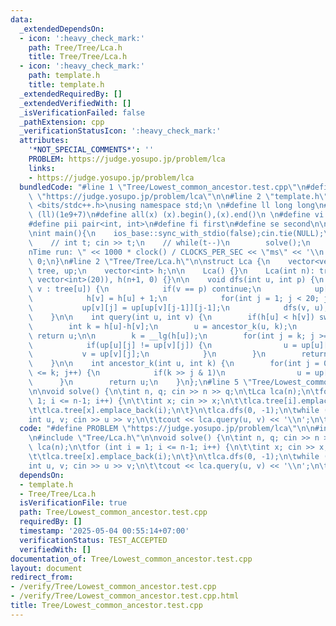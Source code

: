 ```yaml
---
data:
  _extendedDependsOn:
  - icon: ':heavy_check_mark:'
    path: Tree/Tree/Lca.h
    title: Tree/Tree/Lca.h
  - icon: ':heavy_check_mark:'
    path: template.h
    title: template.h
  _extendedRequiredBy: []
  _extendedVerifiedWith: []
  _isVerificationFailed: false
  _pathExtension: cpp
  _verificationStatusIcon: ':heavy_check_mark:'
  attributes:
    '*NOT_SPECIAL_COMMENTS*': ''
    PROBLEM: https://judge.yosupo.jp/problem/lca
    links:
    - https://judge.yosupo.jp/problem/lca
  bundledCode: "#line 1 \"Tree/Lowest_common_ancestor.test.cpp\"\n#define PROBLEM\
    \ \"https://judge.yosupo.jp/problem/lca\"\n\n#line 2 \"template.h\"\n\n#include\
    \ <bits/stdc++.h>\nusing namespace std;\n \n#define ll long long\n#define MOD\
    \ (ll)(1e9+7)\n#define all(x) (x).begin(),(x).end()\n \n#define vi vector<int>\n\
    #define pii pair<int, int>\n#define fi first\n#define se second\n\nvoid solve();\n\
    \nint main(){\n    ios_base::sync_with_stdio(false);cin.tie(NULL);\n    // cin.exceptions(cin.failbit);\n\
    \    // int t; cin >> t;\n    // while(t--)\n        solve();\n    cerr << \"\\\
    nTime run: \" << 1000 * clock() / CLOCKS_PER_SEC << \"ms\" << '\\n';\n    return\
    \ 0;\n}\n#line 2 \"Tree/Tree/Lca.h\"\n\nstruct Lca {\n    vector<vector<int>>\
    \ tree, up;\n    vector<int> h;\n\n    Lca() {}\n    Lca(int n): tree(n), up(n+1,\
    \ vector<int>(20)), h(n+1, 0) {}\n\n    void dfs(int u, int p) {\n        for(int\
    \ v : tree[u]) {\n            if(v == p) continue;\n            up[v][0] = u;\n\
    \            h[v] = h[u] + 1;\n            for(int j = 1; j < 20; j++)\n     \
    \           up[v][j] = up[up[v][j-1]][j-1];\n            dfs(v, u);\n        }\n\
    \    }\n\n    int query(int u, int v) {\n        if(h[u] < h[v]) swap(u, v);\n\
    \        int k = h[u]-h[v];\n        u = ancestor_k(u, k);\n        if(u == v)\
    \ return u;\n\n        k = __lg(h[u]);\n        for(int j = k; j >= 0; j--) {\n\
    \            if(up[u][j] != up[v][j]) {\n                u = up[u][j];\n     \
    \           v = up[v][j];\n            }\n        }\n        return up[u][0];\n\
    \    }\n\n    int ancestor_k(int u, int k) {\n        for(int j = 0; (1 << j)\
    \ <= k; j++) {\n            if(k >> j & 1)\n                u = up[u][j];\n  \
    \      }\n        return u;\n    }\n};\n#line 5 \"Tree/Lowest_common_ancestor.test.cpp\"\
    \n\nvoid solve() {\n\tint n, q; cin >> n >> q;\n\tLca lca(n);\n\tfor (int i =\
    \ 1; i <= n-1; i++) {\n\t\tint x; cin >> x;\n\t\tlca.tree[i].emplace_back(x);\n\
    \t\tlca.tree[x].emplace_back(i);\n\t}\n\tlca.dfs(0, -1);\n\twhile (q--) {\n\t\t\
    int u, v; cin >> u >> v;\n\t\tcout << lca.query(u, v) << '\\n';\n\t}\n}\n"
  code: "#define PROBLEM \"https://judge.yosupo.jp/problem/lca\"\n\n#include \"../template.h\"\
    \n#include \"Tree/Lca.h\"\n\nvoid solve() {\n\tint n, q; cin >> n >> q;\n\tLca\
    \ lca(n);\n\tfor (int i = 1; i <= n-1; i++) {\n\t\tint x; cin >> x;\n\t\tlca.tree[i].emplace_back(x);\n\
    \t\tlca.tree[x].emplace_back(i);\n\t}\n\tlca.dfs(0, -1);\n\twhile (q--) {\n\t\t\
    int u, v; cin >> u >> v;\n\t\tcout << lca.query(u, v) << '\\n';\n\t}\n}"
  dependsOn:
  - template.h
  - Tree/Tree/Lca.h
  isVerificationFile: true
  path: Tree/Lowest_common_ancestor.test.cpp
  requiredBy: []
  timestamp: '2025-05-04 00:55:14+07:00'
  verificationStatus: TEST_ACCEPTED
  verifiedWith: []
documentation_of: Tree/Lowest_common_ancestor.test.cpp
layout: document
redirect_from:
- /verify/Tree/Lowest_common_ancestor.test.cpp
- /verify/Tree/Lowest_common_ancestor.test.cpp.html
title: Tree/Lowest_common_ancestor.test.cpp
---
```

